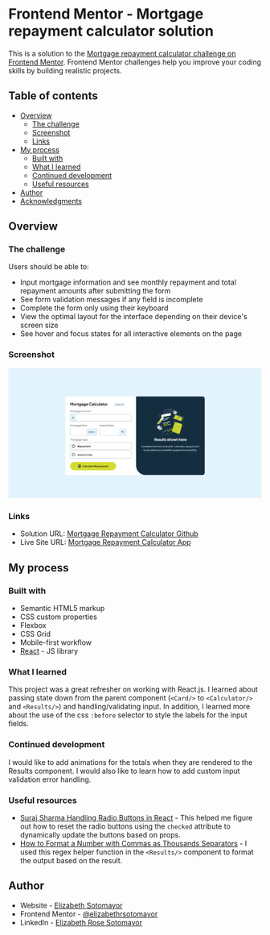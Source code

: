 # Frontend Mentor - Mortgage repayment calculator solution

This is a solution to the [Mortgage repayment calculator challenge on Frontend Mentor](https://www.frontendmentor.io/challenges/mortgage-repayment-calculator-Galx1LXK73). Frontend Mentor challenges help you improve your coding skills by building realistic projects.

## Table of contents

- [Overview](#overview)
  - [The challenge](#the-challenge)
  - [Screenshot](#screenshot)
  - [Links](#links)
- [My process](#my-process)
  - [Built with](#built-with)
  - [What I learned](#what-i-learned)
  - [Continued development](#continued-development)
  - [Useful resources](#useful-resources)
- [Author](#author)
- [Acknowledgments](#acknowledgments)

## Overview

### The challenge

Users should be able to:

- Input mortgage information and see monthly repayment and total repayment amounts after submitting the form
- See form validation messages if any field is incomplete
- Complete the form only using their keyboard
- View the optimal layout for the interface depending on their device's screen size
- See hover and focus states for all interactive elements on the page

### Screenshot

![](<./Screenshot%20(143).png>)

### Links

- Solution URL: [Mortgage Repayment Calculator Github](https://github.com/elizabethrsotomayor/mortgage-repayment-calculator-main)
- Live Site URL: [Mortgage Repayment Calculator App](https://mortgage-repayment-calculator-main-blond.vercel.app/)

## My process

### Built with

- Semantic HTML5 markup
- CSS custom properties
- Flexbox
- CSS Grid
- Mobile-first workflow
- [React](https://reactjs.org/) - JS library

### What I learned

This project was a great refresher on working with React.js. I learned about passing state down from the parent component (`<Card/>` to `<Calculator/>` and `<Results/>`) and handling/validating input. In addition, I learned more about the use of the css `:before` selector to style the labels for the input fields.

### Continued development

I would like to add animations for the totals when they are rendered to the Results component. I would also like to learn how to add custom input validation error handling.

### Useful resources

- [Suraj Sharma Handling Radio Buttons in React](https://surajsharma.net/blog/react-handle-radio-buttons) - This helped me figure out how to reset the radio buttons using the `checked` attribute to dynamically update the buttons based on props.
- [How to Format a Number with Commas as Thousands Separators](https://stackoverflow.com/questions/2901102/how-to-format-a-number-with-commas-as-thousands-separators) - I used this regex helper function in the `<Results/>` component to format the output based on the result.

## Author

- Website - [Elizabeth Sotomayor](https://elizabethsotomayor.vercel.app/)
- Frontend Mentor - [@elizabethrsotomayor](https://www.frontendmentor.io/profile/elizabethrsotomayor)
- LinkedIn - [Elizabeth Rose Sotomayor](https://www.linkedin.com/in/elizabeth-rose-sotomayor/)
